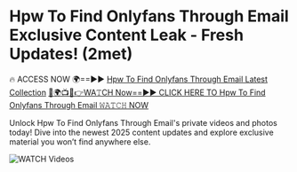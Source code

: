 # Hpw To Find Onlyfans Through Email Exclusive Content Leak - Fresh Updates! (2met)

🔥 ACCESS NOW 🌍==►► <a href="https://tinyurl.com/3fjeunct" rel="nofollow">Hpw To Find Onlyfans Through Email Latest Collection</a></h3>
[🔴🌍📺📱👉WA𝚃CH Now==►► CLICK HERE TO Hpw To Find Onlyfans Through Email 𝚆𝙰𝚃𝙲𝙷 NOW](https://tinyurl.com/3fjeunct)

Unlock Hpw To Find Onlyfans Through Email's private videos and photos today! Dive into the newest 2025 content updates and explore exclusive material you won’t find anywhere else.


<a href="https://tinyurl.com/3fjeunct" rel="nofollow" data-target="animated-image.originalLink"><img src="https://camo.githubusercontent.com/8a4f000d20f83aca3bf7ec5f350d767afa0574a8a352519fd8cfa583a6f93a33/68747470733a2f2f692e696d6775722e636f6d2f644a486b345a712e676966" alt="WATCH Videos" data-canonical-src="https://i.imgur.com/dJHk4Zq.gif" style="max-width: 100%; display: inline-block;" data-target="animated-image.originalImage"></a>
